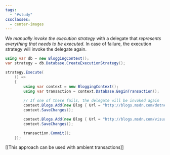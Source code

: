 ```yaml
---
tags:
  - "#study"
cssclasses:
  - center-images
---
```

We *manually invoke the execution strategy* with a delegate that *represents everything that needs to be executed*. In case of failure, the execution strategy will invoke the delegate again.

```cs
using var db = new BloggingContext();
var strategy = db.Database.CreateExecutionStrategy();

strategy.Execute(
    () =>
    {
        using var context = new BloggingContext();
        using var transaction = context.Database.BeginTransaction();
        
		// If one of these fails, the delegate will be invoked again
        context.Blogs.Add(new Blog { Url = "http://blogs.msdn.com/dotnet" });
        context.SaveChanges();

        context.Blogs.Add(new Blog { Url = "http://blogs.msdn.com/visualstudio" });
        context.SaveChanges();

        transaction.Commit();
    });
```

[[This approach can be used with ambient transactions]]